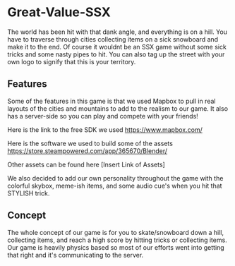 # Great-Value-SSX

The world has been hit with that dank angle, and everything is on a hill. You have to traverse through cities collecting items on a sick
snowboard and make it to the end. Of course it wouldnt be an SSX game without some sick tricks and some nasty pipes to hit. You can also
tag up the street with your own logo to signify that this is your territory.

## Features

Some of the features in this game is that we used Mapbox to pull in real layouts of the cities and mountains to add to the realism to our
game. It also has a server-side so you can play and compete with your friends!

Here is the link to the free SDK we used
https://www.mapbox.com/

Here is the software we used to build some of the assets
https://store.steampowered.com/app/365670/Blender/

Other assets can be found here
[Insert Link of Assets]

We also decided to add our own personality throughout the game with the colorful skybox, meme-ish items, and some audio cue's when you hit
that STYLISH trick.

## Concept

The whole concept of our game is for you to skate/snowboard down a hill, collecting items, and reach a high score by hitting tricks or
collecting items. Our game is heavily physics based so most of our efforts went into getting that right and it's communicating to the
server.
